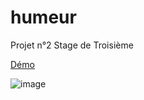 # humeur
Projet n°2 Stage de Troisième

[Démo](https://yannlemerrer.github.io/humeur/)

![image](https://user-images.githubusercontent.com/104933009/167289497-8d368ba7-c93a-450f-8318-619a63359ac0.png)
